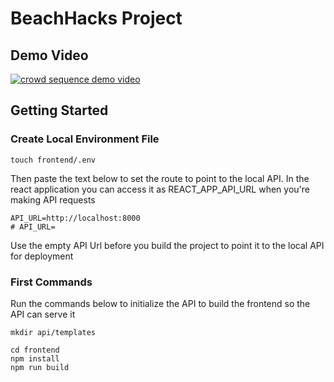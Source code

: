 # BeachHacks Project

## Demo Video

[![crowd sequence demo video](https://challengepost-s3-challengepost.netdna-ssl.com/photos/production/software_photos/001/488/788/datas/original.png)](https://www.youtube.com/watch?v=EgPqaooFTtc)

## Getting Started 


### Create Local Environment File

```
touch frontend/.env
```

Then paste the text below to set the route to point to the local API. In the react application you can access it as REACT_APP_API_URL when you're making API requests

```
API_URL=http://localhost:8000
# API_URL=
```

Use the empty API Url before you build the project to point it to the local API for deployment

### First Commands 

Run the commands below to initialize the API to build the frontend so the API can serve it

```
mkdir api/templates

cd frontend
npm install
npm run build
```
